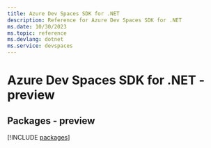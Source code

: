 ```yaml
---
title: Azure Dev Spaces SDK for .NET
description: Reference for Azure Dev Spaces SDK for .NET
ms.date: 10/30/2023
ms.topic: reference
ms.devlang: dotnet
ms.service: devspaces
---
```

# Azure Dev Spaces SDK for .NET - preview
## Packages - preview
[!INCLUDE [packages](dev-spaces-index.md)]